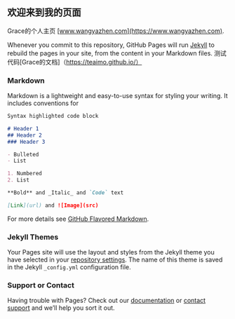 ## 欢迎来到我的页面

Grace的个人主页 [www.wangyazhen.com](https://www.wangyazhen.com).

Whenever you commit to this repository, GitHub Pages will run [Jekyll](https://jekyllrb.com/) to rebuild the pages in your site, from the content in your Markdown files.
测试代码[Grace的文档]（https://teaimo.github.io/）

### Markdown

Markdown is a lightweight and easy-to-use syntax for styling your writing. It includes conventions for

```markdown
Syntax highlighted code block

# Header 1
## Header 2
### Header 3

- Bulleted
- List

1. Numbered
2. List

**Bold** and _Italic_ and `Code` text

[Link](url) and ![Image](src)
```

For more details see [GitHub Flavored Markdown](https://guides.github.com/features/mastering-markdown/).

### Jekyll Themes

Your Pages site will use the layout and styles from the Jekyll theme you have selected in your [repository settings](https://github.com/teaimo/teaimo.github.io/settings). The name of this theme is saved in the Jekyll `_config.yml` configuration file.

### Support or Contact

Having trouble with Pages? Check out our [documentation](https://help.github.com/categories/github-pages-basics/) or [contact support](https://github.com/contact) and we’ll help you sort it out.

